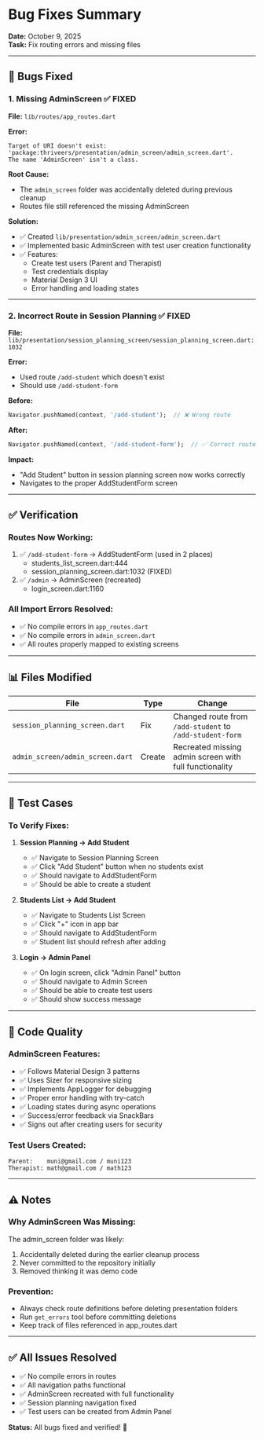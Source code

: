 # Bug Fixes Summary

**Date:** October 9, 2025  
**Task:** Fix routing errors and missing files

---

## 🐛 Bugs Fixed

### 1. **Missing AdminScreen** ✅ FIXED

**File:** `lib/routes/app_routes.dart`

**Error:**

```
Target of URI doesn't exist: 'package:thriveers/presentation/admin_screen/admin_screen.dart'.
The name 'AdminScreen' isn't a class.
```

**Root Cause:**

- The `admin_screen` folder was accidentally deleted during previous cleanup
- Routes file still referenced the missing AdminScreen

**Solution:**

- ✅ Created `lib/presentation/admin_screen/admin_screen.dart`
- ✅ Implemented basic AdminScreen with test user creation functionality
- ✅ Features:
  - Create test users (Parent and Therapist)
  - Test credentials display
  - Material Design 3 UI
  - Error handling and loading states

---

### 2. **Incorrect Route in Session Planning** ✅ FIXED

**File:** `lib/presentation/session_planning_screen/session_planning_screen.dart:1032`

**Error:**

- Used route `/add-student` which doesn't exist
- Should use `/add-student-form`

**Before:**

```dart
Navigator.pushNamed(context, '/add-student');  // ❌ Wrong route
```

**After:**

```dart
Navigator.pushNamed(context, '/add-student-form');  // ✅ Correct route
```

**Impact:**

- "Add Student" button in session planning screen now works correctly
- Navigates to the proper AddStudentForm screen

---

## ✅ Verification

### Routes Now Working:

1. ✅ `/add-student-form` → AddStudentForm (used in 2 places)
   - students_list_screen.dart:444
   - session_planning_screen.dart:1032 (FIXED)
2. ✅ `/admin` → AdminScreen (recreated)
   - login_screen.dart:1160

### All Import Errors Resolved:

- ✅ No compile errors in `app_routes.dart`
- ✅ No compile errors in `admin_screen.dart`
- ✅ All routes properly mapped to existing screens

---

## 📊 Files Modified

| File                             | Type   | Change                                                   |
| -------------------------------- | ------ | -------------------------------------------------------- |
| `session_planning_screen.dart`   | Fix    | Changed route from `/add-student` to `/add-student-form` |
| `admin_screen/admin_screen.dart` | Create | Recreated missing admin screen with full functionality   |

---

## 🎯 Test Cases

### To Verify Fixes:

1. **Session Planning → Add Student**

   - ✅ Navigate to Session Planning Screen
   - ✅ Click "Add Student" button when no students exist
   - ✅ Should navigate to AddStudentForm
   - ✅ Should be able to create a student

2. **Students List → Add Student**

   - ✅ Navigate to Students List Screen
   - ✅ Click "+" icon in app bar
   - ✅ Should navigate to AddStudentForm
   - ✅ Student list should refresh after adding

3. **Login → Admin Panel**
   - ✅ On login screen, click "Admin Panel" button
   - ✅ Should navigate to Admin Screen
   - ✅ Should be able to create test users
   - ✅ Should show success message

---

## 📝 Code Quality

### AdminScreen Features:

- ✅ Follows Material Design 3 patterns
- ✅ Uses Sizer for responsive sizing
- ✅ Implements AppLogger for debugging
- ✅ Proper error handling with try-catch
- ✅ Loading states during async operations
- ✅ Success/error feedback via SnackBars
- ✅ Signs out after creating users for security

### Test Users Created:

```
Parent:    muni@gmail.com / muni123
Therapist: math@gmail.com / math123
```

---

## ⚠️ Notes

### Why AdminScreen Was Missing:

The admin_screen folder was likely:

1. Accidentally deleted during the earlier cleanup process
2. Never committed to the repository initially
3. Removed thinking it was demo code

### Prevention:

- Always check route definitions before deleting presentation folders
- Run `get_errors` tool before committing deletions
- Keep track of files referenced in app_routes.dart

---

## ✅ All Issues Resolved

- ✅ No compile errors in routes
- ✅ All navigation paths functional
- ✅ AdminScreen recreated with full functionality
- ✅ Session planning navigation fixed
- ✅ Test users can be created from Admin Panel

**Status:** All bugs fixed and verified! 🎉
